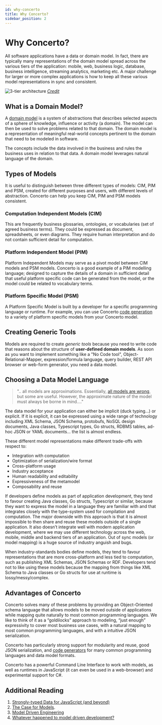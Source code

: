 ```yaml
---
id: why-concerto
title: Why Concerto?
sidebar_position: 2
---
```


# Why Concerto?

All software applications have a data or domain model. In fact, there are typically many representations of the domain model spread across the various tiers of the application: mobile, web, business logic, database, business intelligence, streaming analytics, marketing etc. A major challenge for larger or more complex applications is how to keep all these various model representations in sync and consistent.

![3-tier architecture](/img/3tier-arch.png)
[*Credit*](https://levelup.gitconnected.com/a-complete-guide-build-a-scalable-3-tier-architecture-with-mern-stack-es6-ca129d7df805)

## What is a Domain Model?

A [domain model](https://en.wikipedia.org/wiki/Domain_model) is a system of abstractions that describes selected aspects of a sphere of knowledge, influence or activity (a domain).  The model can then be used to solve problems related to that domain. The domain model is a representation of meaningful real-world concepts pertinent to the domain that need to be modeled in software. 

The concepts include the data involved in the business and rules the business uses in relation to that data. A domain model leverages natural language of the domain.

## Types of Models

It is useful to distinguish between three different types of models: CIM, PIM and PSM, created for different purposes and users, with different levels of abstraction. Concerto can help you keep CIM, PIM and PSM models consistent.

### Computation Independent Models (CIM)

This are frequently business glossaries, ontologies, or vocabularies (set of agreed business terms). They could be expressed as document, spreadsheets, or even diagrams. They require human interpretation and do not contain sufficient detail for computation.

### Platform Independent Model (PIM)

Platform Independent Models may serve as a pivot model between CIM models and PSM models. Concerto is a good example of a PIM modelling language; designed to capture the details of a domain in sufficient detail that useful platform specific code can be generated from the model, or the model could be related to vocabulary terms.

### Platform Specific Model (PSM)

A Platform Specific Model is built by a developer for a specific programming language or runtime. For example, you can use Concerto [code generation](./category/code-generation) to a variety of platform specific models from your Concerto model.

## Creating Generic Tools

Models are required to create *generic tools* because you need to write code that reasons about the structure of **user-defined domain models**. As soon as you want to implement something like a "No Code tool", Object-Relational-Mapper, expression/formula language, query builder, REST API browser or web-form generator, you need a data model.

## Choosing a Data Model Language

> ".. all models are approximations. Essentially, [all models are wrong](https://en.wikipedia.org/wiki/All_models_are_wrong), but some are useful. However, the approximate nature of the model must always be borne in mind...."

The data model for your application can either be implicit (duck typing...) or explicit. If it is explicit, it can be expressed using a wide range of technology including XML Schema, JSON Schema, protobufs, NoSQL design documents, Java classes, Typescript types, Go structs, RDBMS tables, ad-hoc JSON or YAML documents... the list is almost endless.

These different model representations make different trade-offs with respect to:
- Integration with computation
- Optimization of serialization/wire format
- Cross-platform usage
- Industry acceptance
- Human readability and editability
- Expressiveness of the metamodel
- Composability and reuse

If developers define models as part of application development, they tend to favour creating Java classes, Go structs, Typescript or similar, because they want to express the model in a language they are familiar with and that integrates closely with the type-system used for compilation and computation. The major downside with this approach is that it is almost impossible to then share and reuse these models outside of a single application. It also doesn’t integrate well with modern application development, where we may use different technology across the web, mobile, middle and backend tiers of an application. Out of sync models (or model mapping) is a huge source of industry anguish and bugs.

When industry-standards bodies define models, they tend to favour representations that are more cross-platform and less tied to computation, such as publishing XML Schemas, JSON Schemas or RDF. Developers tend not to like using these models because the mapping from things like XML Schema to Java classes or Go structs for use at runtime is lossy/messy/complex.

## Advantages of Concerto

Concerto solves many of these problems by providing an Object-Oriented schema language that allows models to be moved outside of applications while mapping quite naturally to most common programming languages. We like to think of it as a “goldilocks” approach to modeling, “just enough” expressivity to cover most business use cases, with a natural mapping to most common programming languages, and with a intuitive JSON serialization. 

Concerto has particularly strong support for modularity and reuse, good JSON serialization, and [code generators](./category/code-generation) for many common programming languages and data model formats.

Concerto has a powerful Command Line Interface to work with models, as well as runtimes in JavaScript (it can even be used in a web-browser) and experimental support for C#.

## Additional Reading

1. [Strongly-typed Data for JavaScript (and beyond)](https://accordproject.org/news/strongly-typed-data-for-javascript-and-beyond/)
2. [The Case for Models](https://concerningquality.com/models/).
3. [Model Driven Engineering](https://en.wikipedia.org/wiki/Model-driven_engineering)
4. [Whatever happened to model driven development?](https://neil-crofts.medium.com/whatever-happened-to-model-driven-development-ec0175139720)
